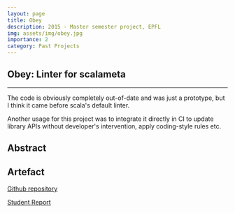 ```yaml
---
layout: page
title: Obey
description: 2015 - Master semester project, EPFL 
img: assets/img/obey.jpg
importance: 2
category: Past Projects 
---
```


## Obey: Linter for scalameta
---
The code is obviously completely out-of-date and was just a prototype, but I think it came before scala's default linter.

Another usage for this project was to integrate it directly in CI to update library APIs without developer's intervention, apply coding-style rules etc.

## Abstract

## Artefact

<a href='https://github.com/aghosn/Obey'>Github repository</a>

<a href='https://infoscience.epfl.ch/record/204804?ln=en'>Student Report</a>
